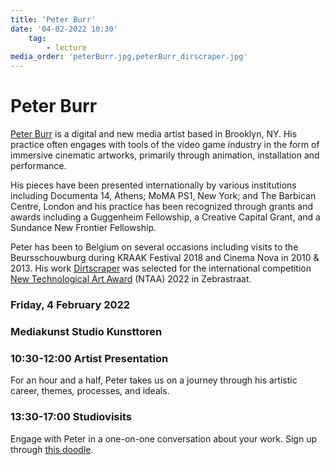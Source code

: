```yaml
---
title: 'Peter Burr'
date: '04-02-2022 10:30'
    tag:
        - lecture
media_order: 'peterBurr.jpg,peterBurr_dirscraper.jpg'
---
```

# Peter Burr
[Peter Burr](http://peterburr.org/) is a digital and new media artist based in Brooklyn, NY. His practice often engages with tools of the video game industry in the form of immersive cinematic artworks, primarily through animation, installation and performance.

His pieces have been presented internationally by various institutions including Documenta 14, Athens; MoMA PS1, New York; and The Barbican Centre, London and his practice has been recognized through grants and awards including a Guggenheim Fellowship, a Creative Capital Grant, and a Sundance New Frontier Fellowship.

Peter has been to Belgium on several occasions including visits to the Beursschouwburg during KRAAK Festival 2018 and Cinema Nova in 2010 & 2013. His work [Dirtscraper](https://vimeo.com/298436234) was selected for the international competition [New Technological Art Award](https://www.zebrastraat.be/ntaa) (NTAA) 2022 in Zebrastraat.

### Friday, 4 February 2022
### Mediakunst Studio Kunsttoren
### 10:30-12:00	Artist Presentation
For an hour and a half, Peter takes us on a journey through his artistic career, themes, processes, and ideals.
### 13:30-17:00	Studiovisits
Engage with Peter in a one-on-one conversation about your work. Sign up through [this doodle](https://doodle.com/poll/6w7daini46iyw75v?utm_source=poll&utm_medium=link).
